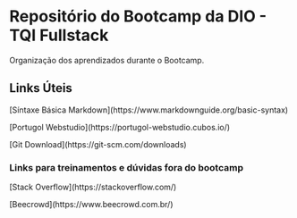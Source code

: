 # Repositório do Bootcamp da DIO - TQI Fullstack

Organização dos aprendizados durante o Bootcamp.

## Links Úteis
<p>[Síntaxe Básica Markdown](https://www.markdownguide.org/basic-syntax)
</p>
<p>[Portugol Webstudio](https://portugol-webstudio.cubos.io/)
</p>
<p>[Git Download](https://git-scm.com/downloads)
</p>

### Links para treinamentos e dúvidas fora do bootcamp
<p>[Stack Overflow](https://stackoverflow.com/)
</p>
<p>[Beecrowd](https://www.beecrowd.com.br/)
</p>

